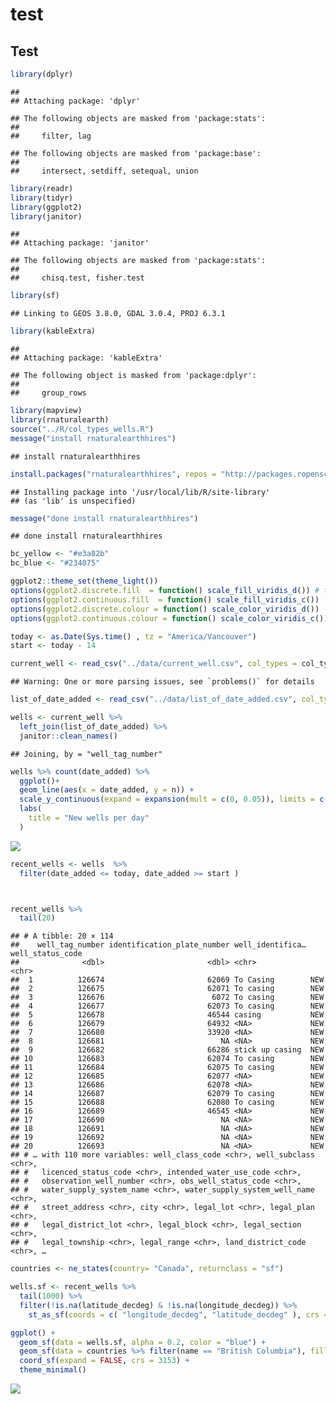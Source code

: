 test
================

## Test

``` r
library(dplyr)
```

    ## 
    ## Attaching package: 'dplyr'

    ## The following objects are masked from 'package:stats':
    ## 
    ##     filter, lag

    ## The following objects are masked from 'package:base':
    ## 
    ##     intersect, setdiff, setequal, union

``` r
library(readr)
library(tidyr)
library(ggplot2)
library(janitor)
```

    ## 
    ## Attaching package: 'janitor'

    ## The following objects are masked from 'package:stats':
    ## 
    ##     chisq.test, fisher.test

``` r
library(sf)
```

    ## Linking to GEOS 3.8.0, GDAL 3.0.4, PROJ 6.3.1

``` r
library(kableExtra)
```

    ## 
    ## Attaching package: 'kableExtra'

    ## The following object is masked from 'package:dplyr':
    ## 
    ##     group_rows

``` r
library(mapview)
library(rnaturalearth)
source("../R/col_types_wells.R")
message("install rnaturalearthhires")
```

    ## install rnaturalearthhires

``` r
install.packages("rnaturalearthhires", repos = "http://packages.ropensci.org", type = "source")
```

    ## Installing package into '/usr/local/lib/R/site-library'
    ## (as 'lib' is unspecified)

``` r
message("done install rnaturalearthhires")
```

    ## done install rnaturalearthhires

``` r
bc_yellow <- "#e3a82b"
bc_blue <- "#234075"

ggplot2::theme_set(theme_light()) 
options(ggplot2.discrete.fill  = function() scale_fill_viridis_d()) # these scales are colorbliend friendly and start with "cooperators blue"
options(ggplot2.continuous.fill  = function() scale_fill_viridis_c())
options(ggplot2.discrete.colour = function() scale_color_viridis_d())
options(ggplot2.continuous.colour = function() scale_color_viridis_c())

today <- as.Date(Sys.time() , tz = "America/Vancouver")
start <- today - 14 
```

``` r
current_well <- read_csv("../data/current_well.csv", col_types = col_types_wells )# from R/coltypes_well 
```

    ## Warning: One or more parsing issues, see `problems()` for details

``` r
list_of_date_added <- read_csv("../data/list_of_date_added.csv", col_types =  readr::cols(well_tag_number = col_double(), date_added = col_date()))

wells <- current_well %>% 
  left_join(list_of_date_added) %>%
  janitor::clean_names() 
```

    ## Joining, by = "well_tag_number"

``` r
wells %>% count(date_added) %>%
  ggplot()+
  geom_line(aes(x = date_added, y = n)) +
  scale_y_continuous(expand = expansion(mult = c(0, 0.05)), limits = c(0, NA)) +
  labs(
    title = "New wells per day"
  )
```

![](test_github_report_files/figure-gfm/unnamed-chunk-3-1.png)<!-- -->

``` r
recent_wells <- wells  %>% 
  filter(date_added <= today, date_added >= start )



recent_wells %>% 
  tail(20)
```

    ## # A tibble: 20 × 114
    ##    well_tag_number identification_plate_number well_identifica… well_status_code
    ##              <dbl>                       <dbl> <chr>            <chr>           
    ##  1          126674                       62069 To Casing        NEW             
    ##  2          126675                       62071 To casing        NEW             
    ##  3          126676                        6072 To casing        NEW             
    ##  4          126677                       62073 To casing        NEW             
    ##  5          126678                       46544 casing           NEW             
    ##  6          126679                       64932 <NA>             NEW             
    ##  7          126680                       33920 <NA>             NEW             
    ##  8          126681                          NA <NA>             NEW             
    ##  9          126682                       66286 stick up casing  NEW             
    ## 10          126683                       62074 To casing        NEW             
    ## 11          126684                       62075 To casing        NEW             
    ## 12          126685                       62077 <NA>             NEW             
    ## 13          126686                       62078 <NA>             NEW             
    ## 14          126687                       62079 To casing        NEW             
    ## 15          126688                       62080 To casing        NEW             
    ## 16          126689                       46545 <NA>             NEW             
    ## 17          126690                          NA <NA>             NEW             
    ## 18          126691                          NA <NA>             NEW             
    ## 19          126692                          NA <NA>             NEW             
    ## 20          126693                          NA <NA>             NEW             
    ## # … with 110 more variables: well_class_code <chr>, well_subclass <chr>,
    ## #   licenced_status_code <chr>, intended_water_use_code <chr>,
    ## #   observation_well_number <chr>, obs_well_status_code <chr>,
    ## #   water_supply_system_name <chr>, water_supply_system_well_name <chr>,
    ## #   street_address <chr>, city <chr>, legal_lot <chr>, legal_plan <chr>,
    ## #   legal_district_lot <chr>, legal_block <chr>, legal_section <chr>,
    ## #   legal_township <chr>, legal_range <chr>, land_district_code <chr>, …

``` r
countries <- ne_states(country= "Canada", returnclass = "sf")

wells.sf <- recent_wells %>% 
  tail(1000) %>% 
  filter(!is.na(latitude_decdeg) & !is.na(longitude_decdeg)) %>%
    st_as_sf(coords = c( "longitude_decdeg", "latitude_decdeg" ), crs = 4326, remove = FALSE) 

ggplot() +
  geom_sf(data = wells.sf, alpha = 0.2, color = "blue") +
  geom_sf(data = countries %>% filter(name == "British Columbia"), fill  = NA) +
  coord_sf(expand = FALSE, crs = 3153) + 
  theme_minimal()
```

![](test_github_report_files/figure-gfm/unnamed-chunk-5-1.png)<!-- -->
